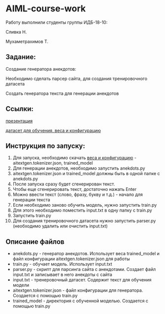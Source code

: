 # AIML-course-work

Работу выполнили студенты группы ИДБ-18-10:

Сливка Н.

Мухаметрахимов Т.


## Задание:

Создание генератора анекдотов:

Необходимо сделать парсер сайта, для создания тренировочного датасета

Создать генератора текста для генерации анекдотов

## Ссылки:

[презентация]()

[датасет для обучения, веса и конфигурацию](https://drive.google.com/drive/folders/1MhYcqAxOw5fUtqXMdgbhmbvfhfTNzBfF?usp=sharing)

## Инструкция по запуску:
1. Для запуска, необходимо скачать [веса и конфигурацию](https://drive.google.com/drive/folders/1MhYcqAxOw5fUtqXMdgbhmbvfhfTNzBfF?usp=sharing) - aitextgen.tokenizer.json, trained_model
3. Для генерации анекдотов, необходимо запустить anekdots.py
  4. aitextgen.tokenizer.json и trained_model должны быть в одной папке с anekdots.py
  1. После запуска сразу будет сгенерирован текст.
  2. Чтобы еще сгенерировать текст, достаточно нажать Enter
  3. Можно ввести текст (слово, фразу, букву и т.д.) - начало для генерации текста
4. Если необходимо заново обучить модель, нужно запустить train.py
  5. Для этого необходимо поместить input.txt в одну папку с train.py
  6. Запустить train.py
6. Для создания тренировочного датасета нужно запустить parser.py (необходимо удалить или очистить input.txt)

## Описание файлов
* anekdots.py - генератор анекдотов. Использует веса trained_model и файл конфигурации aitextgen.tokenizer.json для работы
* train.py - обучает модель. Использует input.txt
* parser.py - скрипт для парсинга сайта с анекдотами. Создает файл input.txt и записывает в него анекдоты с сайта
* input.txt - тренеровочный датасет. Содержит текст для обучения модели
* aitextgen.tokenizer.json - файл конфигурации для генератора. Создается с помощью train.py
* trained_model - директория с обученной моделью. Создается с помощью train.py
